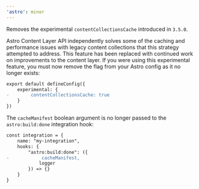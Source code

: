 ```yaml
---
'astro': minor
---
```


Removes the experimental `contentCollectionsCache` introduced in `3.5.0`.

Astro Content Layer API independently solves some of the caching and performance issues with legacy content collections that this strategy attempted to address.  This feature has been replaced with continued work on improvements to the content layer. If you were using this experimental feature, you must now remove the flag from your Astro config as it no longer exists:

```diff
export default defineConfig({
    experimental: {
-        contentCollectionsCache: true
    }
})
```

The `cacheManifest` boolean argument is no longer passed to the `astro:build:done` integration hook:

```diff
const integration = {
    name: "my-integration",
    hooks: {
        "astro:build:done": ({
-            cacheManifest,
            logger
        }) => {}
    }
}
```
